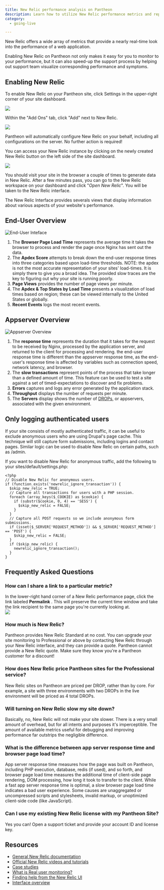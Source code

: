 ```yaml
---
title: New Relic performance analysis on Pantheon
description: Learn how to utilize New Relic performance metrics and reports. 
category:
  - going-live

---
```


New Relic offers a wide array of metrics that provide a nearly real-time look into the performance of a web application.

Enabling New Relic on Pantheon not only makes it easy for you to monitor to your performance, but it can also speed-up the support process by helping out support team visualize corresponding performance and symptoms.

## Enabling New Relic

To enable New Relic on your Pantheon site, click Settings in the upper-right corner of your site dashboard.  


 ![](https://pantheon-systems.desk.com/customer/portal/attachments/218051)  


Within the "Add Ons" tab, click "Add" next to New Relic.

![](https://pantheon-systems.desk.com/customer/portal/attachments/218052)  
Pantheon will automatically configure New Relic on your behalf, including all configurations on the server. No further action is required!  


You can access your New Relic instance by clicking on the newly created New Relic button on the left side of the site dashboard.  


 ![](https://pantheon-systems.desk.com/customer/portal/attachments/280225)  


You should visit your site in the browser a couple of times to generate data in New Relic. After a few minutes pass, you can go to the New Relic workspace on your dashboard and click "_Open New Relic_". You will be taken to the New Relic interface.

The New Relic Interface provides severals views that display information about various aspects of your website's performance.

## End-User Overview

![End-User Inteface](https://pantheon-systems.desk.com/customer/portal/attachments/78125)

1. The **Browser Page Load Time** represents the average time it takes the browser to process and render the page once Nginx has sent out the data. 
2. The **Apdex Score** attempts to break down the end-user response times into three categories based upon load-time thresholds. NOTE: the apdex is not the most accurate representation of your sites' load-times. It is simply there to give you a broad idea. The provided slow traces are the key to figuring out why your site is running poorly.
3. **Page Views** provides the number of page views per minute.
4. The **Apdex & Top States by Load Time** presents a visualization of load times based on region; these can be viewed internally to the United States or globally.
5. **Recent Events** logs the most recent events.

## Appserver Overview

![Appserver Overview](https://pantheon-systems.desk.com/customer/portal/attachments/77851)

1. The **response time** represents the duration that it takes for the request to be received by Nginx, processed by the application server, and returned to the client for processing and rendering. the end-user response time is different than the appserver response time, as the end-user's response time is affected by variables such as connection speed, network latency, and browser.
2. The **slow transactions** represent points of the process that take longer than a defined amount of time. This feature can be used to test a site against a set of timed-expectations to discover and fix problems.
3. **Errors** captures and logs any error generated by the application stack.
4. **Throughput** displays the number of requests per minute.
5. The **Servers** display shows the number of [DROPs](/documentation/advanced-topics/all-about-application-containers/-all-about-drops), or appservers, associated with the given environment.

## Only logging authenticated users

If your site consists of mostly authenticated traffic, it can be useful to exclude anonymous users who are using Drupal's page cache. This technique will still capture form submissions, including logins and contact pages. Similar logic can be used to disable New Relic on certain paths, such as /admin.  


If you want to disable New Relic for anonymous traffic, add the following to your sites/default/settings.php:

    <?php
    // Disable New Relic for anonymous users.
    if (function_exists('newrelic_ignore_transaction')) {
      $skip_new_relic = TRUE;
      // Capture all transactions for users with a PHP session.
      foreach (array_keys($_COOKIE) as $cookie) {
        if (substr($cookie, 0, 4) == 'SESS') {
          $skip_new_relic = FALSE;
        }
      }
      // Capture all POST requests so we include anonymous form submissions.
      if (isset($_SERVER['REQUEST_METHOD']) && $_SERVER['REQUEST_METHOD'] == 'POST') {
        $skip_new_relic = FALSE;
      }
      if ($skip_new_relic) {
        newrelic_ignore_transaction();
      }
    }

## Frequently Asked Questions

### How can I share a link to a particular metric?

In the lower-right hand corner of a New Relic performance page, click the link labeled **Permalink** . This will preserve the current time window and take the link recipient to the same page you're currently looking at.  
 ![](https://pantheon-systems.desk.com/customer/portal/attachments/218071)

### How much is New Relic?

Pantheon provides New Relic Standard at no cost. You can upgrade your site monitoring to Professional or above by contacting New Relic through your New Relic interface, and they can provide a quote. Pantheon cannot provide a New Relic quote. Make sure they know you're a Pantheon customer for a discount!

### How does New Relic price Pantheon sites for the Professional service?

New Relic sites on Pantheon are priced per DROP, rather than by core. For example, a site with three environments with two DROPs in the live environment will be priced as 4 total DROPs.

### Will turning on New Relic slow my site down?

Basically, no, New Relic will not make your site slower. There is a very small amount of overhead, but for all intents and purposes it's imperceptible. The amount of available metrics useful for debugging and improving performance far outstrips the negligible difference.

### What is the difference between app server response time and browser page load time?

App server response time measures how the page was built on Pantheon, including PHP execution, database, redis (if used), and so forth, and browser page load time measures the additional time of client-side page rendering, DOM processing, how long it took to transfer to the client. While a fast app server response time is optimal, a slow browser page load time indicates a bad user experience. Some causes are unaggregated or uncompressed scripts and stylesheets, invalid markup, or unoptimized client-side code (like JavaScript).

### Can I use my existing New Relic license with my Pantheon Site?

Yes you can! Open a support ticket and provide your account ID and license key.

## Resources

- [General New Relic documentation](https://newrelic.com/docs/)
- [Official New Relic videos and tutorials](http://newrelic.com/resources/videos)
- [Case studies](http://newrelic.com/resources/case-studies)
- [What is Real user monitoring?](https://newrelic.com/docs/features/real-user-monitoring)
- [Finding help from the New Relic UI](https://newrelic.com/docs/site/finding-help)
- [Interface overview](https://newrelic.com/docs/site/the-new-relic-ui)
